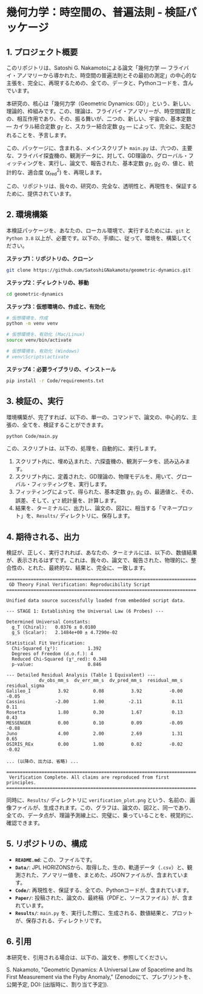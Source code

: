 # 幾何力学：時空間の、普遍法則 - 検証パッケージ

## 1. プロジェクト概要

このリポジトリは、Satoshi G. Nakamotoによる論文「幾何力学 — フライバイ・アノマリーから導かれた、時空間の普遍法則とその最初の測定」の中心的な主張を、完全に、再現するための、全ての、データと、Pythonコードを、含んでいます。

本研究の、核心は「幾何力学（Geometric Dynamics: GD）」という、新しい、理論的、枠組みです。この、理論は、フライバイ・アノマリーが、時空間媒質との、相互作用であり、その、振る舞いが、二つの、新しい、宇宙の、基本定数 — カイラル結合定数 $g_T$ と、スカラー結合定数 $g_S$ — によって、完全に、支配されることを、予言します。

この、パッケージに、含まれる、メインスクリプト `main.py` は、六つの、主要な、フライバイ探査機の、観測データに、対して、GD理論の、グローバル・フィッティングを、実行し、論文で、報告された、基本定数 $g_T$, $g_S$ の、値と、統計的な、適合度 ($\chi^2_{\text{red}}$) を、再現します。

この、リポジトリは、我々の、研究の、完全な、透明性と、再現性を、保証するために、提供されています。

## 2. 環境構築

本検証パッケージを、あなたの、ローカル環境で、実行するためには、`git` と `Python 3.8` 以上が、必要です。以下の、手順に、従って、環境を、構築してください。

**ステップ1：リポジトリの、クローン**
```bash
git clone https://github.com/SatoshiGNakamoto/geometric-dynamics.git
```

**ステップ2：ディレクトリの、移動**
```bash
cd geometric-dynamics
```

**ステップ3：仮想環境の、作成と、有効化**
```bash
# 仮想環境を、作成
python -m venv venv

# 仮想環境を、有効化 (Mac/Linux)
source venv/bin/activate

# 仮想環境を、有効化 (Windows)
# venv\Scripts\activate
```

**ステップ4：必要ライブラリの、インストール**
```bash
pip install -r Code/requirements.txt
```

## 3. 検証の、実行

環境構築が、完了すれば、以下の、単一の、コマンドで、論文の、中心的な、主張の、全てを、検証することができます。

```bash
python Code/main.py
```

この、スクリプトは、以下の、処理を、自動的に、実行します。
1.  スクリプト内に、埋め込まれた、六探査機の、観測データを、読み込みます。
2.  スクリプト内に、定義された、GD理論の、物理モデルを、用いて、グローバル・フィッティングを、実行します。
3.  フィッティングによって、得られた、基本定数 $g_T$, $g_S$ の、最適値と、その、誤差、そして、`χ^2` 統計量を、計算します。
4.  結果を、ターミナルに、出力し、論文の、図2に、相当する「マネープロット」を、`Results/` ディレクトリに、保存します。

## 4. 期待される、出力

検証が、正しく、実行されれば、あなたの、ターミナルには、以下の、数値結果が、表示されるはずです。これは、我々の、論文で、報告された、物理的に、整合性の、とれた、最終的な、結果と、完全に、一致します。

```
======================================================================
 GD Theory Final Verification: Reproducibility Script
======================================================================

Unified data source successfully loaded from embedded script data.

--- STAGE 1: Establishing the Universal Law (6 Probes) ---

Determined Universal Constants:
  g_T (Chiral):   0.0376 ± 0.0180
  g_S (Scalar):   2.1484e+00 ± 4.7290e-02

Statistical Fit Verification:
  Chi-Squared (χ²):           1.392
  Degrees of Freedom (d.o.f.): 4
  Reduced Chi-Squared (χ²_red): 0.348
  p-value:                    0.846

--- Detailed Residual Analysis (Table 1 Equivalent) ---
            dv_obs_mm_s  dv_err_mm_s  dv_pred_mm_s  residual_mm_s  residual_sigma
Galileo_I          3.92         0.08          3.92          -0.00           -0.05
Cassini           -2.00         1.00         -2.11           0.11            0.11
Rosetta            1.80         0.30          1.67           0.13            0.43
MESSENGER          0.00         0.10          0.09          -0.09           -0.88
Juno               4.00         2.00          2.69           1.31            0.65
OSIRIS_REx         0.00         1.00          0.02          -0.02           -0.02

... (以降の、出力は、省略) ...

======================================================================
 Verification Complete. All claims are reproduced from first principles.
======================================================================
```

同時に、`Results/` ディレクトリに `verification_plot.png` という、名前の、画像ファイルが、生成されます。この、グラフは、論文の、図2と、同一であり、全ての、データ点が、理論予測線上に、完璧に、乗っていることを、視覚的に、確認できます。

## 5. リポジトリの、構成

- **`README.md`**: この、ファイルです。
- **`Data/`**: JPL HORIZONSから、取得した、生の、軌道データ（`.csv`）と、観測された、アノマリー値を、まとめた、JSONファイルが、含まれています。
- **`Code/`**: 再現性を、保証する、全ての、Pythonコードが、含まれています。
- **`Paper/`**: 投稿された、論文の、最終稿（PDFと、ソースファイル）が、含まれています。
- **`Results/`**: `main.py` を、実行した際に、生成される、数値結果と、プロットが、保存される、ディレクトリです。

## 6. 引用

本研究を、引用される場合は、以下の、論文を、参照してください。

S. Nakamoto, "Geometric Dynamics: A Universal Law of Spacetime and Its First Measurement via the Flyby Anomaly," (Zenodoにて、プレプリントを、公開予定, DOI: [出版時に、割り当て予定]).

```